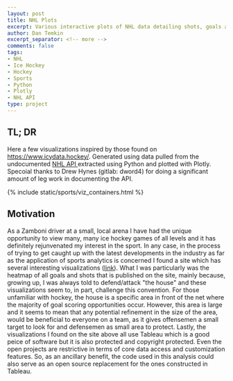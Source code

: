 ```yaml
---
layout: post
title: NHL Plots
excerpt: Various interactive plots of NHL data detailing shots, goals and defensive patterns.
author: Dan Temkin
excerpt_separator: <!-- more -->
comments: false
tags: 
- NHL
- Ice Hockey
- Hockey
- Sports
- Python
- Plotly
- NHL API
type: project
---
```


## TL; DR
Here a few visualizations inspired by those found on https://www.icydata.hockey/. Generated using data pulled from the undocumented <a href='https://gitlab.com/dword4/nhlapi'> NHL API </a> extracted using Python and plotted with Plotly. Specoial thanks to Drew Hynes (gitlab: dword4) for doing a significant amount of leg work in documenting the API.

{% include static/sports/viz_containers.html %}


## Motivation
As a Zamboni driver at a small, local arena I have had the unique opportunity
to view many, many ice hockey games of all levels and it has definitely rejunvenated my
interest in the sport. In any case, in the process of trying to get caught up with
the latest developments in the industry as far as the application of sports analytics is concerned
I found a site which has several interesting visualizations (<a href="https://www.icydata.hockey/">link</a>).
What I was particularly was the heatmap of all goals and shots that is published on the site, mainly because, growing up,
I was always told to defend/attack "the house" and these visualizations seem to, in part, challenge this convention. 
For those unfamiliar with hockey, the house is a specific area in front of the net where the majority of goal scoring opportunities occur.
However, this area is large and it seems to mean that any potential refinement in the size of the area, 
would be beneficial to everyone on a team, as it gives offensemen a small target to look for and defensemen as small area to protect. 
Lastly, the visualizations I found on the site above all use Tableau which is a good peice of software but it 
is also protected and copyright protected. Even the open projects are restrictive in terms of core data access and customization features.
So, as an ancillary benefit, the code used in this analysis could also
serve as an open source replacement for the ones constructed in Tableau.
